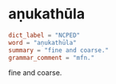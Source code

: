 # aṇukathūla

``` toml
dict_label = "NCPED"
word = "aṇukathūla"
summary = "fine and coarse."
grammar_comment = "mfn."
```

fine and coarse.

